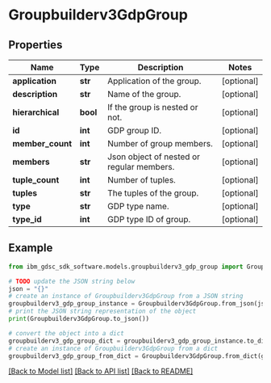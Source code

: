 # Groupbuilderv3GdpGroup


## Properties

Name | Type | Description | Notes
------------ | ------------- | ------------- | -------------
**application** | **str** | Application of the group. | [optional] 
**description** | **str** | Name of the group. | [optional] 
**hierarchical** | **bool** | If the group is nested or not. | [optional] 
**id** | **int** | GDP group ID. | [optional] 
**member_count** | **int** | Number of group members. | [optional] 
**members** | **str** | Json object of nested or regular members. | [optional] 
**tuple_count** | **int** | Number of tuples. | [optional] 
**tuples** | **str** | The tuples of the group. | [optional] 
**type** | **str** | GDP type name. | [optional] 
**type_id** | **int** | GDP type ID of group. | [optional] 

## Example

```python
from ibm_gdsc_sdk_software.models.groupbuilderv3_gdp_group import Groupbuilderv3GdpGroup

# TODO update the JSON string below
json = "{}"
# create an instance of Groupbuilderv3GdpGroup from a JSON string
groupbuilderv3_gdp_group_instance = Groupbuilderv3GdpGroup.from_json(json)
# print the JSON string representation of the object
print(Groupbuilderv3GdpGroup.to_json())

# convert the object into a dict
groupbuilderv3_gdp_group_dict = groupbuilderv3_gdp_group_instance.to_dict()
# create an instance of Groupbuilderv3GdpGroup from a dict
groupbuilderv3_gdp_group_from_dict = Groupbuilderv3GdpGroup.from_dict(groupbuilderv3_gdp_group_dict)
```
[[Back to Model list]](../README.md#documentation-for-models) [[Back to API list]](../README.md#documentation-for-api-endpoints) [[Back to README]](../README.md)


